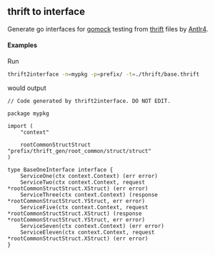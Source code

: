 ## thrift to interface

Generate go interfaces for [gomock](https://github.com/golang/mock) testing from [thrift](https://thrift.apache.org/) files by [Antlr4](https://www.antlr.org/).

#### Examples

Run

```bash
thrift2interface -n=mypkg -p=prefix/ -t=./thrift/base.thrift
```

would output

```text
// Code generated by thrift2interface. DO NOT EDIT.

package mypkg

import (
	"context"

	rootCommonStructStruct "prefix/thrift_gen/root_common/struct/struct"
)

type BaseOneInterface interface {
	ServiceOne(ctx context.Context) (err error)
	ServiceTwo(ctx context.Context, request *rootCommonStructStruct.XStruct) (err error)
	ServiceThree(ctx context.Context) (response *rootCommonStructStruct.YStruct, err error)
	ServiceFive(ctx context.Context, request *rootCommonStructStruct.XStruct) (response *rootCommonStructStruct.YStruct, err error)
	ServiceSeven(ctx context.Context) (err error)
	ServiceEleven(ctx context.Context, request *rootCommonStructStruct.XStruct) (err error)
}
```

